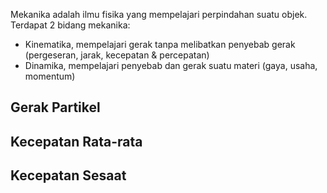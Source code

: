 Mekanika adalah ilmu fisika yang mempelajari perpindahan suatu objek. Terdapat 2 bidang mekanika:


- Kinematika, mempelajari gerak tanpa melibatkan penyebab gerak (pergeseran, jarak, kecepatan & percepatan)
- Dinamika, mempelajari penyebab dan gerak suatu materi (gaya, usaha, momentum)

## Gerak Partikel

## Kecepatan Rata-rata

## Kecepatan Sesaat